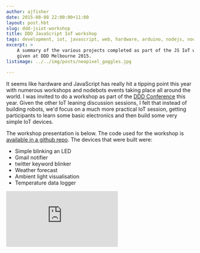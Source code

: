 ```yaml
---
author: ajfisher
date: 2015-08-08 22:00:00+11:00
layout: post.hbt
slug: ddd-jsiot-workshop
title: DDD JavaScript IoT workshop
tags: development, iot, javascript, web, hardware, arduino, nodejs, nodebots
excerpt: >
    A summary of the various projects completed as part of the JS IoT workshop
    given at DDD Melbourne 2015.
listimage: ../../img/posts/neopixel_goggles.jpg

---
```


It seems like hardware and JavaScript has really hit a tipping point this year
with numerous workshops and nodebots events taking place all around the world.
I was invited to do a workshop as part of the [DDD Conference](http://www.dddmelbourne.com/)
this year. Given the other IoT leaning discussion sessions, I felt that instead
of building robots, we'd focus on a much more practical IoT session, getting
participants to learn some basic electronics and then build some very simple
IoT devices.

The workshop presentation is below. The code used for the workshop is
[available in a github repo](https://github.com/ajfisher/jsiot-workshop). The
devices that were built were:

* Simple blinking an LED
* Gmail notifier
* twitter keyword blinker
* Weather forecast
* Ambient light visualisation
* Temperature data logger

<p class="mediacontainer"><iframe title="JS IOT slides" frameborder="0"
    src="https://jsiot.ajf.io/"></iframe></p>
